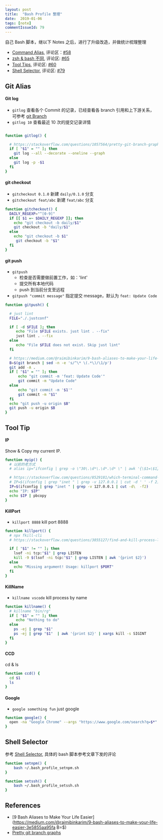```yaml
---
layout: post
title:  "Bash Profile 整理"
date:  2019-01-06
tags: [note]
commentIssueId: 79
---
```




自己 Bash 脚本，继以下 Notes 之后，进行了升级改造，并做统计梳理整理
* [Command Alias](https://zhoukekestar.github.io/notes/2017/10/17/mac-command-alias.html), 评论区：[#58](https://github.com/zhoukekestar/notes/issues/58)
* [zsh & bash 不同](https://zhoukekestar.github.io/notes/2018/01/27/zsh-shell.html), 评论区: [#65](https://github.com/zhoukekestar/notes/issues/65)
* [Tool Tips](https://zhoukekestar.github.io/notes/2017/10/20/Tool-tips.html), 评论区: [#60](https://github.com/zhoukekestar/notes/issues/60)
* [Shell Selector](https://zhoukekestar.github.io/notes/2018/05/24/shell-selector.html), 评论区: [#79](https://github.com/zhoukekestar/notes/issues/79)





## Git Alias

#### Git log

* `gitlog` 查看各个 Commit 的记录，已经查看各 branch 引用和上下游关系，可参考 [git Branch](https://zhoukekestar.github.io/notes/2018/12/23/git-branch.html)
* `gitlog 10` 查看最近 10 次的提交记录详情

```bash

function gitlog() {

  # https://stackoverflow.com/questions/1057564/pretty-git-branch-graphs
  if [ "$1" = "" ]; then
    git log --all --decorate --oneline --graph
  else
    git log -p -$1
  fi
}
```

#### git checkout

* `gitcheckout 0.1.0`  新建 `daily/0.1.0` 分支
* `gitcheckout feat/abc` 新建 `feat/abc` 分支

```bash
function gitcheckout() {
  DAILY_REGEXP="^[0-9]"
  if [[ $1 =~ $DAILY_REGEXP ]]; then
    echo "git checkout -b daily/$1"
    git checkout -b "daily/$1"
  else
    echo "git checkout -b $1"
     git checkout -b "$1"
  fi
}
```

#### git push

* `gitpush` 
  * 检查是否需要做前置工作，如：'lint'
  * 提交所有本地代码
  * push 到当前分支至远程
* `gitpush "commit message"` 指定提交 message，默认为 `feat: Update Code` 

```bash
function gitpush() {

  # just lint
  FILE="./.justconf"

  if [ -d $FILE ]; then
     echo "File $FILE exists. just lint . --fix"
     just lint . --fix
  else
     echo "File $FILE does not exist. Skip just lint"
  fi

  # https://medium.com/@raimibinkarim/9-bash-aliases-to-make-your-life-easier-3e5855aa95fa
  B=$(git branch | sed -n -e 's/^\* \(.*\)/\1/p')
  git add -A .
  if [ "$1" = "" ]; then
      echo "git commit -m 'feat: Update Code'"
      git commit -m "Update Code"
  else
      echo "git commit -m '$1'"
      git commit -m "$1"
  fi
  echo "git push -u origin $B"
  git push -u origin $B
}
```



## Tool Tip

#### IP

Show & Copy my current IP.

```bash
function myip() {
  # 以前的老方式
  # alias ip="ifconfig | grep -o \"30\.\d*\.\d*.\d* \" | awk '{\$1=\$1};1' | pbcopy"

  # https://stackoverflow.com/questions/8529181/which-terminal-command-to-get-just-ip-address-and-nothing-else
  # IP=$(ifconfig | grep "inet " | grep -v 127.0.0.1 | cut -d ' ' -f 2)
  IP=$(ifconfig | grep "inet " | grep -v 127.0.0.1 | cut -d\  -f2)
  echo "IP: $IP"
  echo $IP | pbcopy
}
```

#### KillPort

* `killport 8888` kill port 8888

```bash
function killport() {
  # npx fkill-cli
  # https://stackoverflow.com/questions/3855127/find-and-kill-process-locking-port-3000-on-mac

  if [ "$1" != "" ]; then
    lsof -ni tcp:"$1" | grep LISTEN
    kill -9 $(lsof -ni tcp:"$1" | grep LISTEN | awk '{print $2}')
  else
    echo "Missing argument! Usage: killport $PORT"
  fi
}
```

#### KillName

* `killname vscode`  kill process by name

```bash
function killname() {
  # killname "bin/rg"
  if [ "$1" = "" ]; then
     echo "Nothing to do"
  else
    ps -ej | grep "$1"
    ps -ej | grep "$1"  | awk '{print $2}' | xargs kill -s SIGINT
  fi
}
```

#### CCD

cd & ls

```bash
function ccd() {
  cd $1
  ls
}
```

#### Google

* `google something fun` just google 

```bash
function google() {
  open -na "Google Chrome" --args "https://www.google.com/search?q=$*"
}
```





## Shell Selector

参考 [Shell Selector](https://zhoukekestar.github.io/notes/2018/05/24/shell-selector.html), 具体的 bash 脚本参考文章下发的评论

```bash
function setnpm() {
    bash ~/.bash_profile_setnpm.sh
}

function setssh() {
    bash ~/.bash_profile_setssh.sh
}
```



## References

* [9 Bash Aliases to Make Your Life Easier](https://medium.com/@raimibinkarim/9-bash-aliases-to-make-your-life-easier-3e5855aa95fa
  B=$)
* [Pretty git branch graphs](https://stackoverflow.com/questions/1057564/pretty-git-branch-graphs)